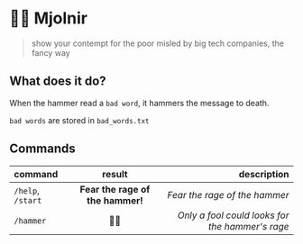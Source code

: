 # :hammer::angry: Mjolnir

> show your contempt for the poor misled by big tech companies, the fancy way

## What does it do?

When the hammer read a `bad word`, it hammers the message to death.

`bad words` are stored in `bad_words.txt`

## Commands


| command           | result                           | description                                     |
| :-                | :-:                              | -:                                              |
| `/help`, `/start` | **Fear the rage of the hammer!** | _Fear the rage of the hammer_                   |
| `/hammer`         | :hammer::angry:                  | _Only a fool could looks for the hammer's rage_ |
